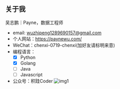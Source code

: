 ## 关于我

吴志鹏｜Payne，数据工程师

- email: wuzhipeng1289690157@gmail.com
- 个人网站：https://paynewu.com/
- WeChat：chenxi-0719-chenxi(加好友请标明来意)
- 编程语言：
  - [x] Python
  - [x] Golang
  - [ ] Java
  - [ ] Javascript

- 公众号：积跬Coder
![img1](img1.png)
